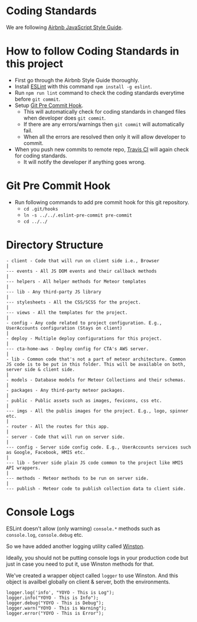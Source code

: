 # Coding Standards

We are following [Airbnb JavaScript Style Guide](http://airbnb.io/javascript/).

# How to follow Coding Standards in this project

- First go through the Airbnb Style Guide thoroughly.
- Install [ESLint](http://eslint.org/) with this command `npm install -g eslint`.
- Run `npm run lint` command to check the coding standards everytime before `git commit`.
- Setup [Git Pre Commit Hook](#git-pre-commit-hook).
	- This will automatically check for coding standards in changed files when developer does `git commit`.
	- If there are any errors/warnings then `git commit` will automatically fail.
	- When all the errors are resolved then only it will allow developer to commit.
- When you push new commits to remote repo, [Travis CI](https://travis-ci.org/ctagroup/home-app) will again check for coding standards.
	- It will notify the developer if anything goes wrong.

# Git Pre Commit Hook
- Run following commands to add pre commit hook for this git repository.
    - `cd .git/hooks`
    - `ln -s ../../.eslint-pre-commit pre-commit`
    - `cd ../../`

# Directory Structure

```
- client - Code that will run on client side i.e., Browser
|
--- events - All JS DOM events and their callback methods
|
--- helpers - All helper methods for Meteor templates
|
--- lib - Any third-party JS library
|
--- stylesheets - All the CSS/SCSS for the project.
|
--- views - All the templates for the project.
|
- config - Any code related to project configuration. E.g., UserAccounts configuration (Stays on client)
|
- deploy - Multiple deploy configurations for this project.
|
--- cta-home-aws - Deploy config for CTA's AWS server.
|
- lib - Common code that's not a part of meteor architecture. Common JS code is to be put in this folder. This will be available on both, server side & client side.
|
- models - Database models for Meteor Collections and their schemas.
|
- packages - Any third-party meteor packages.
|
- public - Public assets such as images, fevicons, css etc.
|
--- imgs - All the publis images for the project. E.g., logo, spinner etc.
|
- router - All the routes for this app.
|
- server - Code that will run on server side.
|
--- config - Server side config code. E.g., UserAccounts services such as Google, Facebook, HMIS etc.
|
--- lib - Server side plain JS code common to the project like HMIS API wrappers.
|
--- methods - Meteor methods to be run on server side.
|
--- publish - Meteor code to publish collection data to client side.
```

# Console Logs

ESLint doesn't allow (only warning) `console.*` methods such as `console.log`, `console.debug` etc.

So we have added another logging utility called [Winston](https://github.com/winstonjs/winston).

Ideally, you should not be putting console logs in your production code but just in case you need to put it, use Winston methods for that.

We've created a wrapper object called `logger` to use Winston. And this object is availbel globally on client & server, both the environments.

```
logger.log('info', "YOYO - This is Log");
logger.info("YOYO - This is Info");
logger.debug("YOYO - This is Debug");
logger.warn("YOYO - This is Warning");
logger.error("YOYO - This is Error");
```
